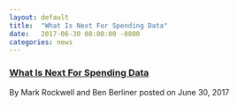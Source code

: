 ```yaml
---
layout: default
title:  "What Is Next For Spending Data"
date:   2017-06-30 08:00:00 -0800
categories: news
---
```

<h3><a href="https://fcw.com/articles/2017/06/30/whats-next-for-spending-data.aspx?utm_source=DATA+Act+Summit+2017&utm_campaign=2af1447f1a-EMAIL_CAMPAIGN_2017_07_05&utm_medium=email&utm_term=0_1d0b2f6a4d-2af1447f1a-103704721"
target="_blank">What Is Next For Spending Data</a>
</h3>

By Mark Rockwell and Ben Berliner posted on June 30, 2017 
